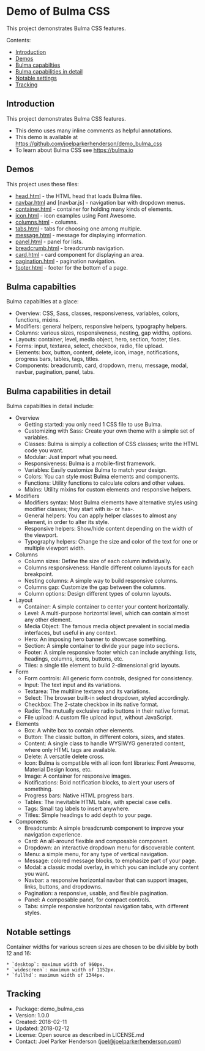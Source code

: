 # Demo of Bulma CSS

This project demonstrates Bulma CSS features.

Contents:
* [Introduction](#introduction)
* [Demos](#demos)
* [Bulma capabilties](#bulma-capabilties)
* [Bulma capabilities in detail](#bulma-capabilities-in-detail)
* [Notable settings](#notable-settings)
* [Tracking](#tracking)


## Introduction

This project demonstrates Bulma CSS features.

  * This demo uses many inline comments as helpful annotations.
  * This demo is available at https://github.com/joelparkerhenderson/demo_bulma_css
  * To learn about Bulma CSS see https://bulma.io 


## Demos

This project uses these files:

  * [head.html](demos/head.html) - the HTML head that loads Bulma files.
  * [navbar.html](demos/navbar.html) and [navbar.js] - navigation bar with dropdown menus.
  * [container.html](demos/container.html) - container for holding many kinds of elements.
  * [icon.html](demos/icon.html) - icon examples using Font Awesome.
  * [columns.html](demos/columns.html) - columns.
  * [tabs.html](demos/tabs.html) - tabs for choosing one among multiple.
  * [message.html](demos/message.html) - message for displaying information.
  * [panel.html](demos/panel.html) - panel for lists.
  * [breadcrumb.html](demos/breadcrumb.html) - breadcrumb navigation.
  * [card.html](demos/card.html) - card component for displaying an area.
  * [pagination.html](demos/pagination.html) - pagination navigation.
  * [footer.html](demos/footer.html) - footer for the bottom of a page.


## Bulma capabilties

Bulma capabilties at a glace:

  * Overview: CSS, Sass, classes, responsiveness, variables, colors, functions, mixins.
  * Modifiers: general helpers, responsive helpers, typography helpers.
  * Columns: various sizes, responsiveness, nesting, gap widths, options.
  * Layouts: container, level, media object, hero, section, footer, tiles.
  * Forms: input, textarea, select, checkbox, radio, file upload.
  * Elements: box, button, content, delete, icon, image, notifications, progress bars, tables, tags, titles.
  * Components: breadcrumb, card, dropdown, menu, message, modal, navbar, pagination, panel, tabs.


## Bulma capabilities in detail

Bulma capabilties in detail include:

  * Overview
    * Getting started: you only need 1 CSS file to use Bulma.
    * Customizing with Sass: Create your own theme with a simple set of variables.
    * Classes: Bulma is simply a collection of CSS classes; write the HTML code you want.
    * Modular: Just import what you need.
    * Responsiveness: Bulma is a mobile-first framework.
    * Variables: Easily customize Bulma to match your design.
    * Colors: You can style most Bulma elements and components.
    * Functions: Utility functions to calculate colors and other values.
    * Mixins: Utility mixins for custom elements and responsive helpers.
  * Modifiers
    * Modifiers syntax: Most Bulma elements have alternative styles using modifier classes; they start with is- or has-.
    * General helpers: You can apply helper classes to almost any element, in order to alter its style.
    * Responsive helpers: Show/hide content depending on the width of the viewport.
    * Typography helpers: Change the size and color of the text for one or multiple viewport width.
  * Columns
    * Column sizes: Define the size of each column individually.
    * Columns responsiveness: Handle different column layouts for each breakpoint.
    * Nesting columns: A simple way to build responsive columns.
    * Columns gap: Customize the gap between the columns.
    * Column options: Design different types of column layouts.
  * Layout
    * Container: A simple container to center your content horizontally.
    * Level: A multi-purpose horizontal level, which can contain almost any other element.
    * Media Object: The famous media object prevalent in social media interfaces, but useful in any context.
    * Hero: An imposing hero banner to showcase something.
    * Section: A simple container to divide your page into sections.
    * Footer: A simple responsive footer which can include anything: lists, headings, columns, icons, buttons, etc. 
    * Tiles: a single tile element to build 2-dimensional grid layouts.
  * Form
    * Form controls: All generic form controls, designed for consistency.
    * Input: The text input and its variations.
    * Textarea: The multiline textarea and its variations.
    * Select: The browser built-in select dropdown, styled accordingly.
    * Checkbox: The 2-state checkbox in its native format.
    * Radio: The mutually exclusive radio buttons in their native format.
    * File upload: A custom file upload input, without JavaScript.
  * Elements
    * Box: A white box to contain other elements.
    * Button: The classic button, in different colors, sizes, and states.
    * Content: A single class to handle WYSIWYG generated content, where only HTML tags are available.
    * Delete: A versatile delete cross.
    * Icon: Bulma is compatible with all icon font libraries: Font Awesome, Material Design Icons, etc. 
    * Image: A container for responsive images.
    * Notifications: Bold notification blocks, to alert your users of something.
    * Progress bars: Native HTML progress bars.
    * Tables: The inevitable HTML table, with special case cells.
    * Tags: Small tag labels to insert anywhere.
    * Titles: Simple headings to add depth to your page.
  * Components
    * Breadcrumb: A simple breadcrumb component to improve your navigation experience.
    * Card: An all-around flexible and composable component.
    * Dropdown: an interactive dropdown menu for discoverable content.
    * Menu: a simple menu, for any type of vertical navigation.
    * Message: colored message blocks, to emphasize part of your page.
    * Modal: a classic modal overlay, in which you can include any content you want.
    * Navbar: a responsive horizontal navbar that can support images, links, buttons, and dropdowns.
    * Pagination: a responsive, usable, and flexible pagination.
    * Panel: A composable panel, for compact controls.
    * Tabs: simple responsive horizontal navigation tabs, with different styles.


## Notable settings

Container widths for various screen sizes are chosen to be divisible by both 12 and 16:

    * `desktop`: maximum width of 960px.
    * `widescreen`: maximum width of 1152px.
    * `fullhd`: maximum width of 1344px.


## Tracking

  * Package: demo_bulma_css
  * Version: 1.0.0
  * Created: 2018-02-11
  * Updated: 2018-02-12
  * License: Open source as described in LICENSE.md
  * Contact: Joel Parker Henderson (joel@joelparkerhenderson.com)
